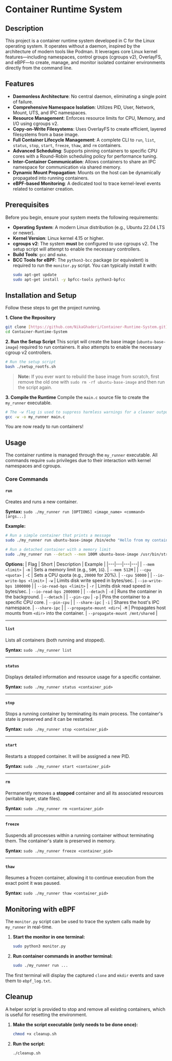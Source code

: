 # Container Runtime System

## Description
This project is a container runtime system developed in C for the Linux operating system. It operates without a daemon, inspired by the architecture of modern tools like Podman. It leverages core Linux kernel features—including namespaces, control groups (cgroups v2), OverlayFS, and eBPF—to create, manage, and monitor isolated container environments directly from the command line.

## Features
- **Daemonless Architecture**: No central daemon, eliminating a single point of failure.
- **Comprehensive Namespace Isolation**: Utilizes PID, User, Network, Mount, UTS, and IPC namespaces.
- **Resource Management**: Enforces resource limits for CPU, Memory, and I/O using cgroups v2.
- **Copy-on-Write Filesystems**: Uses OverlayFS to create efficient, layered filesystems from a base image.
- **Full Container Lifecycle Management**: A complete CLI to `run`, `list`, `status`, `stop`, `start`, `freeze`, `thaw`, and `rm` containers.
- **Advanced Scheduling**: Supports pinning containers to specific CPU cores with a Round-Robin scheduling policy for performance tuning.
- **Inter-Container Communication**: Allows containers to share an IPC namespace for communication via shared memory.
- **Dynamic Mount Propagation**: Mounts on the host can be dynamically propagated into running containers.
- **eBPF-based Monitoring**: A dedicated tool to trace kernel-level events related to container creation.

## Prerequisites
Before you begin, ensure your system meets the following requirements:
- **Operating System**: A modern Linux distribution (e.g., Ubuntu 22.04 LTS or newer).
- **Kernel Version**: Linux kernel 4.15 or higher.
- **cgroups v2**: The system **must** be configured to use cgroups v2. The setup script will attempt to enable the necessary controllers.
- **Build Tools**: `gcc` and `make`.
- **BCC Tools for eBPF**: The `python3-bcc` package (or equivalent) is required to run the `monitor.py` script. You can typically install it with:
  ```bash
  sudo apt-get update
  sudo apt-get install -y bpfcc-tools python3-bpfcc


## Installation and Setup

Follow these steps to get the project running.

**1. Clone the Repository**

```bash
git clone [https://github.com/NikaGhaderi/Container-Runtime-System.git](https://github.com/NikaGhaderi/Container-Runtime-System.git)
cd Container-Runtime-System
```

**2. Run the Setup Script**
This script will create the base image (`ubuntu-base-image`) required to run containers. It also attempts to enable the necessary cgroup v2 controllers.

```bash
# Run the setup script
bash ./setup_rootfs.sh
```

> **Note:** If you ever want to rebuild the base image from scratch, first remove the old one with `sudo rm -rf ubuntu-base-image` and then run the script again.

**3. Compile the Runtime**
Compile the `main.c` source file to create the `my_runner` executable.

```bash
# The -w flag is used to suppress harmless warnings for a cleaner output
gcc -w -o my_runner main.c
```

You are now ready to run containers\!

## Usage

The container runtime is managed through the `my_runner` executable. All commands require `sudo` privileges due to their interaction with kernel namespaces and cgroups.

### Core Commands

#### `run`

Creates and runs a new container.

**Syntax:**
`sudo ./my_runner run [OPTIONS] <image_name> <command> [args...]`

**Example:**

```bash
# Run a simple container that prints a message
sudo ./my_runner run ubuntu-base-image /bin/echo "Hello from my container!"

# Run a detached container with a memory limit
sudo ./my_runner run --detach --mem 100M ubuntu-base-image /usr/bin/stress -c 1
```

**Options:**
| Flag | Short | Description | Example |
|---|---|---|---|
| `--mem <limit>` | `-m` | Sets a memory limit (e.g., `50M`, `1G`). | `--mem 512M` |
| `--cpu <quota>` | `-C` | Sets a CPU quota (e.g., `20000` for 20%). | `--cpu 50000` |
| `--io-write-bps <limit>` | `-w` | Limits disk write speed in bytes/sec. | `--io-write-bps 1000000` |
| `--io-read-bps <limit>` | `-r` | Limits disk read speed in bytes/sec. | `--io-read-bps 2000000` |
| `--detach` | `-d` | Runs the container in the background. | `--detach` |
| `--pin-cpu` | `-p` | Pins the container to a specific CPU core. | `--pin-cpu` |
| `--share-ipc` | `-i` | Shares the host's IPC namespace. | `--share-ipc` |
| `--propagate-mount <dir>`| `-M` | Propagates host mounts from `<dir>` into the container. | `--propagate-mount /mnt/shared` |

-----

#### `list`

Lists all containers (both running and stopped).

**Syntax:**
`sudo ./my_runner list`

-----

#### `status`

Displays detailed information and resource usage for a specific container.

**Syntax:**
`sudo ./my_runner status <container_pid>`

-----

#### `stop`

Stops a running container by terminating its main process. The container's state is preserved and it can be restarted.

**Syntax:**
`sudo ./my_runner stop <container_pid>`

-----

#### `start`

Restarts a stopped container. It will be assigned a new PID.

**Syntax:**
`sudo ./my_runner start <container_pid>`

-----

#### `rm`

Permanently removes a **stopped** container and all its associated resources (writable layer, state files).

**Syntax:**
`sudo ./my_runner rm <container_pid>`

-----

#### `freeze`

Suspends all processes within a running container without terminating them. The container's state is preserved in memory.

**Syntax:**
`sudo ./my_runner freeze <container_pid>`

-----

#### `thaw`

Resumes a frozen container, allowing it to continue execution from the exact point it was paused.

**Syntax:**
`sudo ./my_runner thaw <container_pid>`

## Monitoring with eBPF

The `monitor.py` script can be used to trace the system calls made by `my_runner` in real-time.

1.  **Start the monitor in one terminal:**
    ```bash
    sudo python3 monitor.py
    ```
2.  **Run container commands in another terminal:**
    ```bash
    sudo ./my_runner run ...
    ```

The first terminal will display the captured `clone` and `mkdir` events and save them to `ebpf_log.txt`.

## Cleanup

A helper script is provided to stop and remove all existing containers, which is useful for resetting the environment.

1.  **Make the script executable (only needs to be done once):**
    ```bash
    chmod +x cleanup.sh
    ```
2.  **Run the script:**
    ```bash
    ./cleanup.sh
    ```